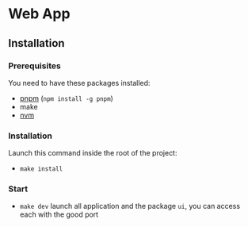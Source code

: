 # Web App

## Installation
### Prerequisites
You need to have these packages installed:
- [pnpm](https://pnpm.io/installation) (`npm install -g pnpm`)
- make
- [nvm](https://www.freecodecamp.org/news/node-version-manager-nvm-install-guide/)

### Installation
Launch this command inside the root of the project:
- `make install`

### Start
- `make dev` launch all application and the package `ui`, you can access each with the good port

